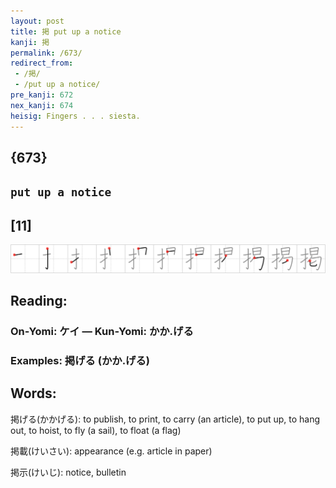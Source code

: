 ```yaml
---
layout: post
title: 掲 put up a notice
kanji: 掲
permalink: /673/
redirect_from:
 - /掲/
 - /put up a notice/
pre_kanji: 672
nex_kanji: 674
heisig: Fingers . . . siesta.
---
```


## {673}

## `put up a notice`

## [11]

<div class="stroke"><img src="../images/E68EB2.png" /></div>

## Reading:

### On-Yomi: ケイ &mdash; Kun-Yomi: かか.げる

### Examples: 掲げる (かか.げる)

## Words:

掲げる(かかげる): to publish, to print, to carry (an article), to put up, to hang out, to hoist, to fly (a sail), to float (a flag)

掲載(けいさい): appearance (e.g. article in paper)

掲示(けいじ): notice, bulletin
